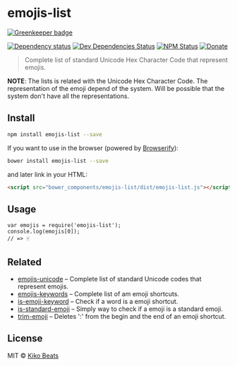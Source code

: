 # emojis-list

[![Greenkeeper badge](https://badges.greenkeeper.io/Kikobeats/emojis-list.svg)](https://greenkeeper.io/)

[![Dependency status](http://img.shields.io/david/Kikobeats/emojis-list.svg?style=flat-square)](https://david-dm.org/Kikobeats/emojis-list)
[![Dev Dependencies Status](http://img.shields.io/david/dev/Kikobeats/emojis-list.svg?style=flat-square)](https://david-dm.org/Kikobeats/emojis-list#info=devDependencies)
[![NPM Status](http://img.shields.io/npm/dm/emojis-list.svg?style=flat-square)](https://www.npmjs.org/package/emojis-list)
[![Donate](https://img.shields.io/badge/donate-paypal-blue.svg?style=flat-square)](https://paypal.me/kikobeats)

> Complete list of standard Unicode Hex Character Code that represent emojis.

**NOTE**: The lists is related with the Unicode Hex Character Code. The representation of the emoji depend of the system. Will be possible that the system don't have all the representations.

## Install

```bash
npm install emojis-list --save
```

If you want to use in the browser (powered by [Browserify](http://browserify.org/)):

```bash
bower install emojis-list --save
```

and later link in your HTML:

```html
<script src="bower_components/emojis-list/dist/emojis-list.js"></script>
```

## Usage

```
var emojis = require('emojis-list');
console.log(emojis[0]);
// => 🀄
```

## Related

* [emojis-unicode](https://github.com/Kikobeats/emojis-unicode) – Complete list of standard Unicode codes that represent emojis.
* [emojis-keywords](https://github.com/Kikobeats/emojis-keywords) – Complete list of am emoji shortcuts.
* [is-emoji-keyword](https://github.com/Kikobeats/is-emoji-keyword) – Check if a word is a emoji shortcut.
* [is-standard-emoji](https://github.com/kikobeats/is-standard-emoji) – Simply way to check if a emoji is a standard emoji.
* [trim-emoji](https://github.com/Kikobeats/trim-emoji) – Deletes ':' from the begin and the end of an emoji shortcut.

## License

MIT © [Kiko Beats](http://www.kikobeats.com)
